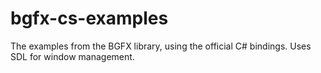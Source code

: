 # bgfx-cs-examples
The examples from the BGFX library, using the official C# bindings. Uses SDL for window management.
